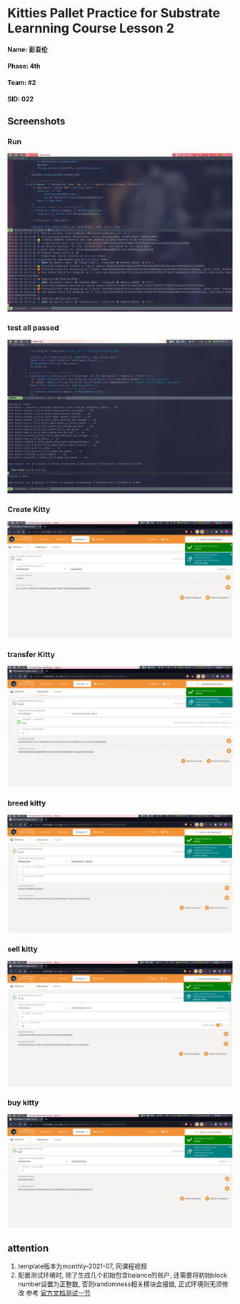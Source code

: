 # Kitties Pallet Practice for Substrate Learnning Course Lesson 2

#### Name: 彭亚伦
#### Phase: 4th
#### Team: #2
#### SID: 022


## Screenshots


### Run
![Run node](https://raw.githubusercontent.com/Arstman/kittes-substrate-l/main/screenshots/kitties-runn-a.png)


### test all passed
![test all pass](https://raw.githubusercontent.com/Arstman/kittes-substrate-l/main/screenshots/kitties-all-test-passed-a.png)

### Create Kitty
![Create Kitty](https://raw.githubusercontent.com/Arstman/kittes-substrate-l/main/screenshots/kitties-create.png)


### transfer Kitty
![Create Kitty](https://raw.githubusercontent.com/Arstman/kittes-substrate-l/main/screenshots/kittie_transfer.png)


### breed kitty
![Create Kitty](https://raw.githubusercontent.com/Arstman/kittes-substrate-l/main/screenshots/kittie_breed.png)


### sell kitty
![Create Kitty](https://raw.githubusercontent.com/Arstman/kittes-substrate-l/main/screenshots/kittie_sell.png)

### buy kitty
![Create Kitty](https://raw.githubusercontent.com/Arstman/kittes-substrate-l/main/screenshots/kittie_buy.png)

## attention
1. template版本为monthly-2021-07, 同课程视频
2. 配置测试环境时, 除了生成几个初始包含balance的账户, 还需要将初始block number设置为正整数, 否则randomness相关模块会报错, 正式环境则无须修改
参考 [官方文档测试一节](https://docs.substrate.io/v3/runtime/testing/#mock-runtime-environment)

